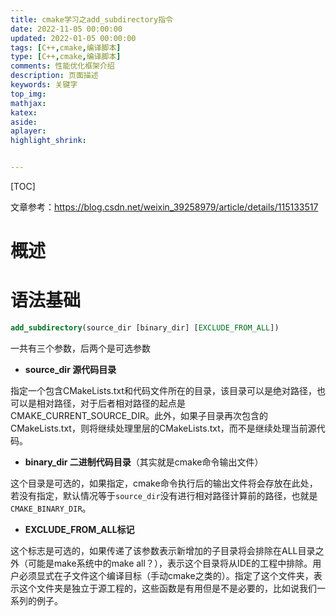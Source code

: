 ```yaml
---
title: cmake学习之add_subdirectory指令
date: 2022-11-05 00:00:00
updated: 2022-01-05 00:00:00
tags: [C++,cmake,编译脚本]
type: [C++,cmake,编译脚本]
comments: 性能优化框架介绍
description: 页面描述
keywords: 关键字
top_img:
mathjax:
katex:
aside:
aplayer:
highlight_shrink:


---
```


[TOC]

文章参考：https://blog.csdn.net/weixin_39258979/article/details/115133517

# 概述





# 语法基础

```cmake
add_subdirectory(source_dir [binary_dir] [EXCLUDE_FROM_ALL])
```

一共有三个参数，后两个是可选参数

- **source_dir 源代码目录**

指定一个包含CMakeLists.txt和代码文件所在的目录，该目录可以是绝对路径，也可以是相对路径，对于后者相对路径的起点是CMAKE_CURRENT_SOURCE_DIR。此外，如果子目录再次包含的CMakeLists.txt，则将继续处理里层的CMakeLists.txt，而不是继续处理当前源代码。
-  **binary_dir 二进制代码目录**（其实就是cmake命令输出文件）

这个目录是可选的，如果指定，cmake命令执行后的输出文件将会存放在此处，若没有指定，默认情况等于`source_dir`没有进行相对路径计算前的路径，也就是`CMAKE_BINARY_DIR`。

- **EXCLUDE_FROM_ALL标记**

这个标志是可选的，如果传递了该参数表示新增加的子目录将会排除在ALL目录之外（可能是make系统中的make all？），表示这个目录将从IDE的工程中排除。用户必须显式在子文件这个编译目标（手动cmake之类的）。指定了这个文件夹，表示这个文件夹是独立于源工程的，这些函数是有用但是不是必要的，比如说我们一系列的例子。
